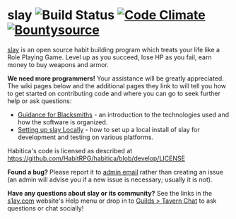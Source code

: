 slay ![Build Status](https://github.com/HabitRPG/habitica/workflows/Test/badge.svg) [![Code Climate](https://codeclimate.com/github/HabitRPG/habitrpg.svg)](https://codeclimate.com/github/HabitRPG/habitrpg) [![Bountysource](https://api.bountysource.com/badge/tracker?tracker_id=68393)](https://www.bountysource.com/trackers/68393-habitrpg?utm_source=68393&utm_medium=shield&utm_campaign=TRACKER_BADGE)
===============

[slay](https://s1ay.com) is an open source habit building program which treats your life like a Role Playing Game.
Level up as you succeed, lose HP as you fail, earn money to buy weapons and armor.

**We need more programmers!** Your assistance will be greatly appreciated. The wiki pages below and the additional pages
they link to will tell you how to get started on contributing code and where you can go to seek further help or ask
questions:

* [Guidance for Blacksmiths](https://habitica.fandom.com/wiki/Guidance_for_Blacksmiths) - an introduction to the
  technologies used and how the software is organized.
* [Setting up slay Locally](https://habitica.fandom.com/wiki/Setting_up_Habitica_Locally) - how to set up a local
  install of slay for development and testing on various platforms.

Habitica's code is licensed as described at https://github.com/HabitRPG/habitica/blob/develop/LICENSE

**Found a bug?** Please report it to [admin email](mailto:admin@s1ay.com) rather than creating an issue (an admin will
advise you if a new issue is necessary; usually it is not).

**Have any questions about slay or its community?** See the links in the [s1ay.com](https://s1ay.com) website's Help
menu or drop in to [Guilds > Tavern Chat](https://s1ay.com/groups/tavern) to ask questions or chat socially!
